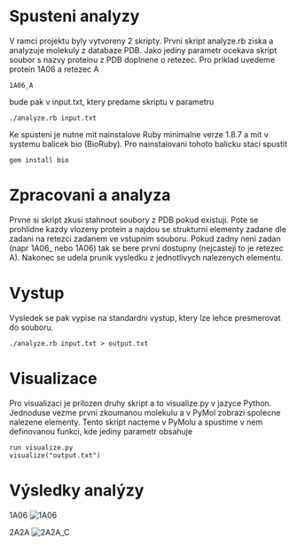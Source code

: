 Spusteni analyzy
================
V ramci projektu byly vytvoreny 2 skripty. Prvni skript analyze.rb ziska a analyzuje molekuly z databaze PDB. Jako jediny parametr ocekava skript soubor s nazvy proteinu z PDB doplnene o retezec. Pro priklad uvedeme protein 1A06 a retezec A

    1A06_A

bude pak v input.txt, ktery predame skriptu v parametru

    ./analyze.rb input.txt

Ke spusteni je nutne mit nainstalove Ruby minimalne verze 1.8.7 a mit v systemu balicek bio (BioRuby). Pro nainstalovani tohoto balicku staci spustit

    gem install bio

Zpracovani a analyza
====================
Prvne si skript zkusi stahnout soubory z PDB pokud existuji. Pote se prohlidne kazdy vlozeny protein a najdou se strukturni elementy zadane dle zadani na retezci zadanem ve vstupnim souboru. Pokud zadny neni zadan (napr 1A06_ nebo 1A06) tak se bere prvni dostupny (nejcasteji to je retezec A). Nakonec se udela prunik vysledku z jednotlivych nalezenych elementu. 

Vystup
======
Vysledek se pak vypise na standardni vystup, ktery lze lehce presmerovat do souboru.

    ./analyze.rb input.txt > output.txt

Visualizace 
===========
Pro visualizaci je prilozen druhy skript a to visualize.py v jazyce Python. Jednoduse vezme prvni zkoumanou molekulu a v PyMol zobrazi spolecne nalezene elementy. Tento skript nacteme v PyMolu a spustime v nem definovanou funkci, kde jediny parametr obsahuje 

    run visualize.py
    visualize("output.txt")

Výsledky analýzy
================
1A06
![1A06](https://github.com/beny/PBI-2011/raw/master/1A06.png)

2A2A
![2A2A_C](https://github.com/beny/PBI-2011/raw/master/2A2A_C.png)